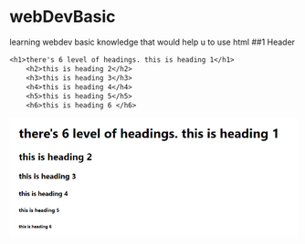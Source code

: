 # webDevBasic
learning webdev
basic knowledge that would help u to use html
##1 Header
```
<h1>there's 6 level of headings. this is heading 1</h1>
    <h2>this is heading 2</h2>
    <h3>this is heading 3</h3>
    <h4>this is heading 4</h4>
    <h5>this is heading 5</h5>
    <h6>this is heading 6 </h6>
```
![1](../images/header.png)
